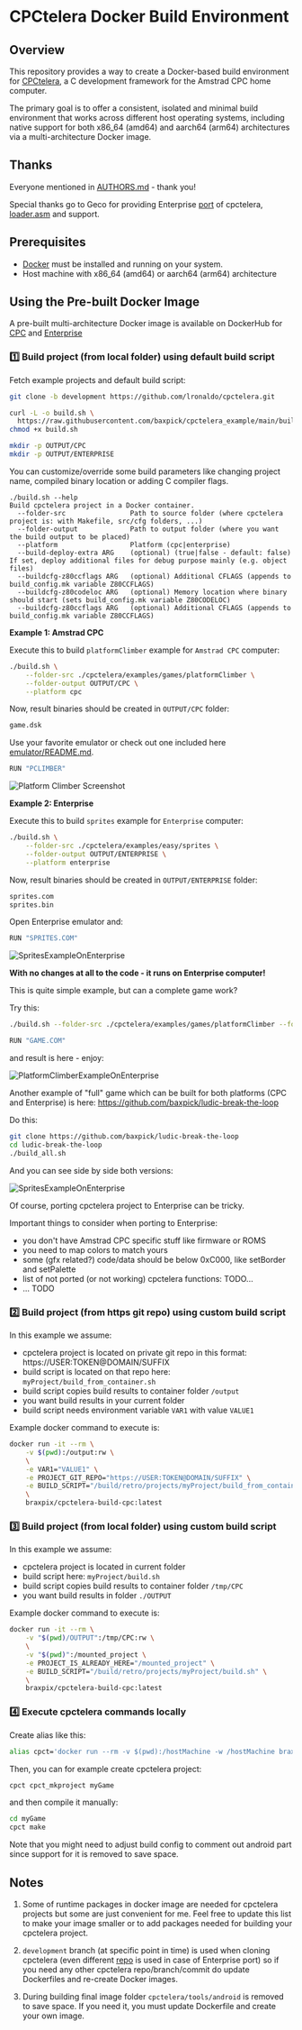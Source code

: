 # CPCtelera Docker Build Environment

## Overview

This repository provides a way to create a Docker-based build environment for [CPCtelera](https://github.com/lronaldo/cpctelera), a C development framework for the Amstrad CPC home computer.

The primary goal is to offer a consistent, isolated and minimal build environment that works across different host operating systems, including native support for both x86_64 (amd64) and aarch64 (arm64) architectures via a multi-architecture Docker image.

## Thanks

Everyone mentioned in [AUTHORS.md](AUTHORS.md) - thank you!

Special thanks go to Geco for providing Enterprise [port](https://github.com/baxpick/cpctelera-enterprise/tree/enterprise-port) of cpctelera, [loader.asm](docker/enterprise/loader.asm) and support.

## Prerequisites

*   [Docker](https://www.docker.com/get-started) must be installed and running on your system.
*   Host machine with x86_64 (amd64) or aarch64 (arm64) architecture

## Using the Pre-built Docker Image

A pre-built multi-architecture Docker image is available on DockerHub for [CPC](https://hub.docker.com/r/braxpix/cpctelera-build-cpc) and [Enterprise](https://hub.docker.com/r/braxpix/cpctelera-build-enterprise)

### 1️⃣ Build project (from local folder) using default build script

Fetch example projects and default build script:

```bash
git clone -b development https://github.com/lronaldo/cpctelera.git

curl -L -o build.sh \
  https://raw.githubusercontent.com/baxpick/cpctelera_example/main/build_cpctelera_project_using_container.sh
chmod +x build.sh

mkdir -p OUTPUT/CPC
mkdir -p OUTPUT/ENTERPRISE
```

You can customize/override some build parameters like changing project name, compiled binary location or adding C compiler flags.

```
./build.sh --help
Build cpctelera project in a Docker container.
  --folder-src                Path to source folder (where cpctelera project is: with Makefile, src/cfg folders, ...)
  --folder-output             Path to output folder (where you want the build output to be placed)
  --platform                  Platform (cpc|enterprise)
  --build-deploy-extra ARG    (optional) (true|false - default: false) If set, deploy additional files for debug purpose mainly (e.g. object files)
  --buildcfg-z80ccflags ARG   (optional) Additional CFLAGS (appends to build_config.mk variable Z80CCFLAGS)
  --buildcfg-z80codeloc ARG   (optional) Memory location where binary should start (sets build_config.mk variable Z80CODELOC)
  --buildcfg-z80ccflags ARG   (optional) Additional CFLAGS (appends to build_config.mk variable Z80CCFLAGS)
```

**Example 1: Amstrad CPC**

Execute this to build `platformClimber` example for `Amstrad CPC` computer:

```bash
./build.sh \
    --folder-src ./cpctelera/examples/games/platformClimber \
    --folder-output OUTPUT/CPC \
    --platform cpc
```

Now, result binaries should be created in `OUTPUT/CPC` folder:

```bash
game.dsk
```

Use your favorite emulator or check out one included here [emulator/README.md](emulator/README.md).

```bash
RUN "PCLIMBER"
```

![Platform Climber Screenshot](res/example_output_cpc_platformClimber.png)


**Example 2: Enterprise**

Execute this to build `sprites` example for `Enterprise` computer:

```bash
./build.sh \
    --folder-src ./cpctelera/examples/easy/sprites \
    --folder-output OUTPUT/ENTERPRISE \
    --platform enterprise
```

Now, result binaries should be created in `OUTPUT/ENTERPRISE` folder:

```bash
sprites.com
sprites.bin
```

Open Enterprise emulator and:

```bash
RUN "SPRITES.COM"
```

![SpritesExampleOnEnterprise](res/example_output_enterprise_sprites.gif)

**With no changes at all to the code - it runs on Enterprise computer!**

This is quite simple example, but can a complete game work?

Try this:

```bash
./build.sh --folder-src ./cpctelera/examples/games/platformClimber --folder-output OUTPUT/ENTERPRISE --platform enterprise
```

```bash
RUN "GAME.COM"
```

and result is here - enjoy:

![PlatformClimberExampleOnEnterprise](res/example_output_enterprise_platformClimber.gif)

Another example of "full" game which can be built for both platforms (CPC and Enterprise) is here: https://github.com/baxpick/ludic-break-the-loop

Do this:

```bash
git clone https://github.com/baxpick/ludic-break-the-loop
cd ludic-break-the-loop
./build_all.sh
```

And you can see side by side both versions:

![SpritesExampleOnEnterprise](res/ludic_cpc_ep.gif)

Of course, porting cpctelera project to Enterprise can be tricky.

Important things to consider when porting to Enterprise:

- you don't have Amstrad CPC specific stuff like firmware or ROMS
- you need to map colors to match yours
- some (gfx related?) code/data should be below 0xC000, like setBorder and setPalette
- list of not ported (or not working) cpctelera functions: TODO...
- ... TODO

### 2️⃣ Build project (from https git repo) using custom build script

In this example we assume:

- cpctelera project is located on private git repo in this format: https://USER:TOKEN@DOMAIN/SUFFIX
- build script is located on that repo here: `myProject/build_from_container.sh`
- build script copies build results to container folder `/output`
- you want build results in your current folder
- build script needs environment variable `VAR1` with value `VALUE1`

Example docker command to execute is:

```bash
docker run -it --rm \
    -v $(pwd):/output:rw \
    \
    -e VAR1="VALUE1" \
    -e PROJECT_GIT_REPO="https://USER:TOKEN@DOMAIN/SUFFIX" \
    -e BUILD_SCRIPT="/build/retro/projects/myProject/build_from_container.sh" \
    \
    braxpix/cpctelera-build-cpc:latest
```

### 3️⃣ Build project (from local folder) using custom build script

In this example we assume:

- cpctelera project is located in current folder
- build script here: `myProject/build.sh`
- build script copies build results to container folder `/tmp/CPC`
- you want build results in folder `./OUTPUT`

Example docker command to execute is:

```bash
docker run -it --rm \
    -v "$(pwd)/OUTPUT":/tmp/CPC:rw \
    \
    -v "$(pwd)":/mounted_project \
    -e PROJECT_IS_ALREADY_HERE="/mounted_project" \
    -e BUILD_SCRIPT="/build/retro/projects/myProject/build.sh" \
    \
    braxpix/cpctelera-build-cpc:latest
```

### 4️⃣ Execute cpctelera commands locally

Create alias like this:

```bash
alias cpct='docker run --rm -v $(pwd):/hostMachine -w /hostMachine braxpix/cpctelera-build-cpc:latest'
```

Then, you can for example create cpctelera project:

```bash
cpct cpct_mkproject myGame
```

and then compile it manually:

```bash
cd myGame
cpct make
```

Note that you might need to adjust build config to comment out android part since support for it is removed to save space.

## Notes

1. Some of runtime packages in docker image are needed for cpctelera projects but some are just convenient for me. Feel free to update this list to make your image smaller or to add packages needed for building your cpctelera project.

2. `development` branch (at specific point in time) is used when cloning cpctelera (even different [repo](https://github.com/baxpick/cpctelera-enterprise/tree/enterprise-port) is used in case of Enterprise port) so if you need any other cpctelera repo/branch/commit do update Dockerfiles and re-create Docker images.

3. During building final image folder `cpctelera/tools/android` is removed to save space. If you need it, you must update Dockerfile and create your own image.